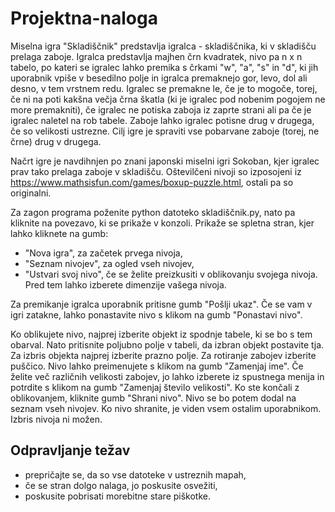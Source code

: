 # Projektna-naloga
Miselna igra "Skladiščnik" predstavlja igralca - skladiščnika, ki v skladišču prelaga zaboje. Igralca predstavlja majhen črn kvadratek, nivo pa n x n tabelo, po kateri se igralec lahko premika s črkami "w", "a", "s" in "d", ki jih uporabnik vpiše v besedilno polje in igralca premaknejo gor, levo, dol ali desno, v tem vrstnem redu. Igralec se premakne le, če je to mogoče, torej, če ni na poti kakšna večja črna škatla (ki je igralec pod nobenim pogojem ne more premakniti), če igralec ne potiska zaboja iz zaprte strani ali pa če je igralec naletel na rob tabele. Zaboje lahko igralec potisne drug v drugega, če so velikosti ustrezne. Cilj igre je spraviti vse pobarvane zaboje (torej, ne črne) drug v drugega.

Načrt igre je navdihnjen po znani japonski miselni igri Sokoban, kjer igralec prav tako prelaga zaboje v skladišču.
Oštevilčeni nivoji so izposojeni iz https://www.mathsisfun.com/games/boxup-puzzle.html, ostali pa so originalni.

Za zagon programa poženite python datoteko skladiščnik.py, nato pa kliknite na povezavo, ki se prikaže v konzoli.
Prikaže se spletna stran, kjer lahko kliknete na gumb:
- "Nova igra", za začetek prvega nivoja,
- "Seznam nivojev", za ogled vseh nivojev,
- "Ustvari svoj nivo", če se želite preizkusiti v oblikovanju svojega nivoja. Pred tem lahko izberete dimenzije vašega nivoja.

Za premikanje igralca uporabnik pritisne gumb "Pošlji ukaz". Če se vam v igri zatakne, lahko ponastavite nivo s klikom na gumb "Ponastavi nivo".

Ko oblikujete nivo, najprej izberite objekt iz spodnje tabele, ki se bo s tem obarval. Nato pritisnite poljubno polje v tabeli, da izbran objekt postavite tja. Za izbris objekta najprej izberite prazno polje. Za rotiranje zabojev izberite puščico. Nivo lahko preimenujete s klikom na gumb "Zamenjaj ime". Če želite več različnih velikosti zabojev, jo lahko izberete iz spustnega menija in potrdite s klikom na gumb "Zamenjaj število velikosti". Ko ste končali z oblikovanjem, kliknite gumb "Shrani nivo". Nivo se bo potem dodal na seznam vseh nivojev. Ko nivo shranite, je viden vsem ostalim uporabnikom. Izbris nivoja ni možen.

## Odpravljanje težav
- prepričajte se, da so vse datoteke v ustreznih mapah,
- če se stran dolgo nalaga, jo poskusite osvežiti,
- poskusite pobrisati morebitne stare piškotke.
